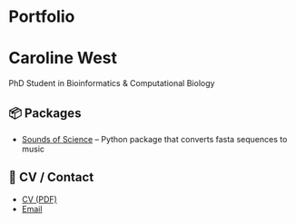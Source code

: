 # Portfolio
# Caroline West
PhD Student in Bioinformatics & Computational Biology

## 📦 Packages
- [Sounds of Science](https://github.com/carolinewest/rRNA-analyzer) – Python package that converts fasta sequences to music

## 📄 CV / Contact
- [CV (PDF)](cv.pdf)
- [Email](mailto:caroline.west319@gmail.com)
